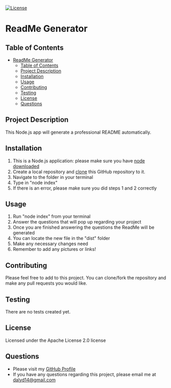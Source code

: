 
[![License](https://img.shields.io/badge/License-Apache%202.0-blue.svg)](https://opensource.org/licenses/Apache-2.0)
# ReadMe Generator
## Table of Contents
- [ReadMe Generator](#readme-generator)
  - [Table of Contents](#table-of-contents)
  - [Project Description](#project-description)
  - [Installation](#installation)
  - [Usage](#usage)
  - [Contributing](#contributing)
  - [Testing](#testing)
  - [License](#license)
  - [Questions](#questions)

## Project Description
This Node.js app will generate a professional README automatically.

## Installation
1. This is a Node.js application: please make sure you have [node downloaded](https://nodejs.org/en/download/)
1. Create a local repository and [clone](https://docs.github.com/en/free-pro-team@latest/github/creating-cloning-and-archiving-repositories/cloning-a-repository) this GitHub repository to it.
1. Navigate to the folder in your terminal
1. Type in "node index"
1. If there is an error, please make sure you did steps 1 and 2 correctly
## Usage
1. Run "node index" from your terminal
1. Answer the questions that will pop up regarding your project
1. Once you are finished answering the questions the ReadMe will be generated
1. You can locate the new file in the "dist" folder
1. Make any necessary changes need
1. Remember to add any pictures or links!
## Contributing
Please feel free to add to this project. You can clone/fork the repository and make any pull requests you would like.
## Testing
There are no tests created yet.
## License
Licensed under the Apache License 2.0 license
## Questions
* Please visit my [GitHub Profile](https://github.com/dalyd14)
* If you have any questions regarding this project, please email me at [dalyd14@gmail.com](mailto:dalyd14@gmail.com)
